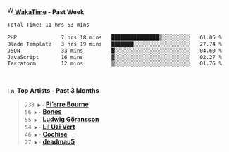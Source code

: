 <img src="https://github.com/dxnter/dxnter/assets/17434202/67b21fa4-d36d-46f9-9dec-f23d976b00ef" alt="WakaTime Logo" width="14" height="18"/><a href="https://wakatime.com/@dxnter" target="_blank"><strong> WakaTime</strong></a><strong> - Past Week</strong>

<!--START_SECTION:waka-->

```txt
Total Time: 11 hrs 53 mins

PHP              7 hrs 18 mins   ███████████████▒░░░░░░░░░   61.05 %
Blade Template   3 hrs 19 mins   ███████░░░░░░░░░░░░░░░░░░   27.74 %
JSON             33 mins         █░░░░░░░░░░░░░░░░░░░░░░░░   04.60 %
JavaScript       16 mins         ▓░░░░░░░░░░░░░░░░░░░░░░░░   02.27 %
Terraform        12 mins         ▒░░░░░░░░░░░░░░░░░░░░░░░░   01.76 %
```

<!--END_SECTION:waka-->

<br/>

<!--START_LASTFM_ARTISTS:{"period": "3month", "rows": 6}-->
<a href="https://last.fm" target="_blank"><img src="https://user-images.githubusercontent.com/17434202/215290617-e793598d-d7c9-428f-9975-156db1ba89cc.svg" alt="Last.fm Logo" width="18" height="13"/></a> **Top Artists - Past 3 Months**

> `238 ▶️` ∙ **[Pi’erre Bourne](https://www.last.fm/music/Pi%E2%80%99erre+Bourne)**<br/>
> `56 ▶️` ∙ **[Bones](https://www.last.fm/music/Bones)**<br/>
> `55 ▶️` ∙ **[Ludwig Göransson](https://www.last.fm/music/Ludwig+G%C3%B6ransson)**<br/>
> `54 ▶️` ∙ **[Lil Uzi Vert](https://www.last.fm/music/Lil+Uzi+Vert)**<br/>
> `46 ▶️` ∙ **[Cochise](https://www.last.fm/music/Cochise)**<br/>
> `27 ▶️` ∙ **[deadmau5](https://www.last.fm/music/deadmau5)**<br/>
<!--END_LASTFM_ARTISTS-->
